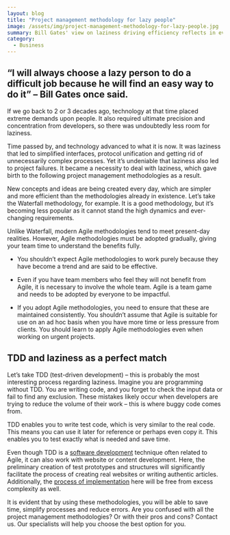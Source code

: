 ```yaml
---
layout: blog
title: "Project management methodology for lazy people"
image: /assets/img/project-management-methodology-for-lazy-people.jpg
summary: Bill Gates' view on laziness driving efficiency reflects in evolving technology and project management. Over decades, simplification, like Agile over Waterfall, emerged from this mindset. TDD exemplifies how 'lazy' approaches in software development can lead to streamlined, error-reducing practices, applicable across various fields.
category:
  - Business 
---
```


## “I will always choose a lazy person to do a difficult job because he will find an easy way to do it” – Bill Gates once said.

If we go back to 2 or 3 decades ago, technology at that time placed extreme demands upon people. It also required ultimate precision and concentration from developers, so there was undoubtedly less room for laziness.

Time passed by, and technology advanced to what it is now. It was laziness that led to simplified interfaces, protocol unification and getting rid of unnecessarily complex processes. Yet it’s undeniable that laziness also led to project failures. It became a necessity to deal with laziness, which gave birth to the following project management methodologies as a result.

New concepts and ideas are being created every day, which are simpler and more efficient than the methodologies already in existence. Let’s take the Waterfall methodology, for example. It is a good methodology, but it’s becoming less popular as it cannot stand the high dynamics and ever-changing requirements.

Unlike Waterfall, modern Agile methodologies tend to meet present-day realities. However, Agile methodologies must be adopted gradually, giving your team time to understand the benefits fully.

- You shouldn’t expect Agile methodologies to work purely because they have become a trend and are said to be effective.

- Even if you have team members who feel they will not benefit from Agile, it is necessary to involve the whole team. Agile is a team game and needs to be adopted by everyone to be impactful.

- If you adopt Agile methodologies, you need to ensure that these are maintained consistently. You shouldn’t assume that Agile is suitable for use on an ad hoc basis when you have more time or less pressure from clients. You should learn to apply Agile methodologies even when working on urgent projects.


## TDD and laziness as a perfect match

Let’s take TDD (test-driven development) – this is probably the most interesting process regarding laziness. Imagine you are programming without TDD. You are writing code, and you forget to check the input data or fail to find any exclusion. These mistakes likely occur when developers are trying to reduce the volume of their work – this is where buggy code comes from.

TDD enables you to write test code, which is very similar to the real code. This means you can use it later for reference or perhaps even copy it. This enables you to test exactly what is needed and save time.

Even though TDD is a [software development](https://headchannel.co.uk/) technique often related to Agile, it can also work with website or content development. Here, the preliminary creation of test prototypes and structures will significantly facilitate the process of creating real websites or writing authentic articles. Additionally, the [process of implementation](https://headchannel.co.uk/systems-integration/) here will be free from excess complexity as well.

It is evident that by using these methodologies, you will be able to save time, simplify processes and reduce errors. Are you confused with all the project management methodologies? Or with their pros and cons? Contact us. Our specialists will help you choose the best option for you.
